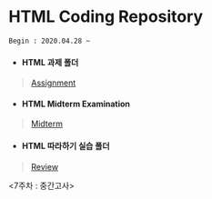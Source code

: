 # HTML Coding Repository

```
Begin : 2020.04.28 ~
```

+ #### HTML 과제 폴더
> [Assignment](https://github.com/narinn-star/HTML/tree/master/Assignment)



+ #### HTML Midterm Examination

> [Midterm](https://github.com/narinn-star/HTML/tree/master/Midterm)



+ #### HTML 따라하기 실습 폴더
> [Review](https://github.com/narinn-star/HTML/tree/master/Review)

 <7주차 : 중간고사>

#### 